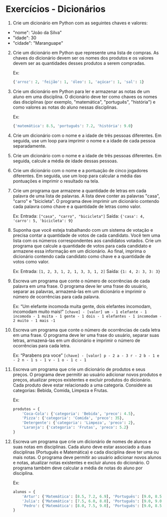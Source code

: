 # Exercícios - Dicionários
1. Crie um dicionário em Python com as seguintes chaves e valores:
- "nome": "João da Silva"
- "idade": 30
- "cidade": "Maranguape"

2. Crie um dicionário em Python que represente uma lista de compras. As chaves do dicionário devem ser os nomes dos produtos e os valores devem ser as quantidades desses produtos a serem compradas. 
    
    Ex: 
    
    ```python
    {'arroz': 2, 'feijão': 1, 'óleo': 1, 'açúcar': 1, 'sal': 1}
    ```
    
3. Crie um dicionário em Python para ler e armazenar as notas de um aluno em uma disciplina. O dicionário deve ter como chaves os nomes das disciplinas (por exemplo, "matemática", "português", "história") e como valores as notas do aluno nessas disciplinas.
    
    Ex: 
    
    ```python
    {'matemática': 8.5, 'português': 7.2, 'história': 9.0}
    ```
    
4. Crie um dicionário com o nome e a idade de três pessoas diferentes. Em seguida, use um loop para imprimir o nome e a idade de cada pessoa separadamente.
5. Crie um dicionário com o nome e a idade de três pessoas diferentes. Em seguida, calcule a média de idade dessas pessoas.
6. Crie um dicionário com o nome e a pontuação de cinco jogadores diferentes. Em seguida, use um loop para calcular a média das pontuações e imprimir o resultado na tela.
7. Crie um programa que armazene a quantidade de letras em cada palavra de uma lista de palavras. A lista deve conter as palavras "casa", "carro" e "bicicleta". O programa deve imprimir um dicionário contendo cada palavra como chave e a quantidade de letras como valor.
    
    Ex: 
    Entrada: `["casa", "carro", "bicicleta"]`
    Saída: `{'casa': 4, 'carro': 5, 'bicicleta': 9}`
    
8. Suponha que você esteja trabalhando com um sistema de votação e precisa contar a quantidade de votos de cada candidato. Você tem uma lista com os números correspondentes aos candidatos votados. Crie um programa que calcule a quantidade de votos para cada candidato e armazene essa informação em um dicionário. Ao final, imprima o dicionário contendo cada candidato como chave e a quantidade de votos como valor.
    
    Ex: 
    Entrada: `[1, 2, 3, 1, 2, 1, 3, 3, 1, 2]`
    Saída: `{1: 4, 2: 3, 3: 3}`
    
9. Escreva um programa que conte o número de ocorrências de cada palavra em uma frase. O programa deve ler uma frase do usuário, separar as palavras, armazená-las em um dicionário e imprimir o número de ocorrências para cada palavra.
    
    Ex: “Um elefante incomoda muita gente, dois elefantes incomodam, incomodam muito mais!”
    `[chave] - [valor]
    um - 1
    elefante - 1
    incomoda - 1
    muita - 1
    gente - 1
    dois - 1
    elefantes - 1
    incomodam - 2
    muito - 1
    mais -1`
    
10. Escreva um programa que conte o número de ocorrências de cada letra em uma frase. O programa deve ler uma frase do usuário, separar suas letras, armazená-las em um dicionário e imprimir o número de ocorrências para cada letra.
    
    Ex: “Parabens pra voce”
    `[chave] - [valor]
    p - 2
    a - 3
    r - 2
    b - 1
    e - 2
    n - 1
    s - 1
    v - 1
    o - 1
    c - 1`
    
11. Escreva um programa que crie um dicionário de produtos e seus preços. O programa deve permitir ao usuário adicionar novos produtos e preços, atualizar preços existentes e excluir produtos do dicionário. Cada produto deve estar relacionado a uma categoria. Considere as categorias: Bebida, Comida, Limpeza e Frutas.
    
    Ex:
    
    ```python
    produtos = {
        'Coca-Cola': {'categoria': 'Bebida', 'preco': 4.5},
        'Pizza': {'categoria': 'Comida', 'preco': 35},
        'Detergente': {'categoria': 'Limpeza', 'preco': 2},
        'Laranja': {'categoria': 'Frutas', 'preco': 5.2}
    }
    ```
    
12. Escreva um programa que crie um dicionário de nomes de alunos e suas notas em disciplinas. Cada aluno deve estar associado a duas disciplinas (Português e Matemática) e cada disciplina deve ter uma ou mais notas. O programa deve permitir ao usuário adicionar novos alunos e notas, atualizar notas existentes e excluir alunos do dicionário. O programa também deve calcular a média de notas do aluno por disciplina.
    
    Ex:
    
    ```python
    alunos = {
        'Artur': {'Matemática': [8.5, 7.2, 6.9], 'Português': [9.0, 8.5, 9.5]},
        'Julia': {'Matemática': [7.5, 6.0, 8.0], 'Português': [9.0, 9.0, 9.5]},
        'Pedro': {'Matemática': [8.0, 7.5, 9.0], 'Português': [9.0, 8.5, 9.5]}
    }
    ```